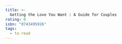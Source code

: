 ```yaml
---
title: >-
  Getting the Love You Want : A Guide for Couples
rating: 0
isbn: "0743495926"
tags:
  - to-read
---
```



